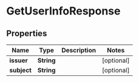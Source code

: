 

# GetUserInfoResponse

## Properties

Name | Type | Description | Notes
------------ | ------------- | ------------- | -------------
**issuer** | **String** |  |  [optional]
**subject** | **String** |  |  [optional]



